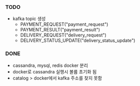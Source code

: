 ### TODO
- kafka topic 생성
  - PAYMENT_REQUEST("payment_request")
  - PAYMENT_RESULT("payment_result")
  - DELIVERY_REQUEST("delivery_request")
  - DELIVERY_STATUS_UPDATE("delivery_status_update")

### DONE
- cassandra, mysql, redis docker 분리
- docker로 cassandra 실행시 볼륨 초기화 됨
- catalog > docker에서 kafka 주소를 찾지 못함
